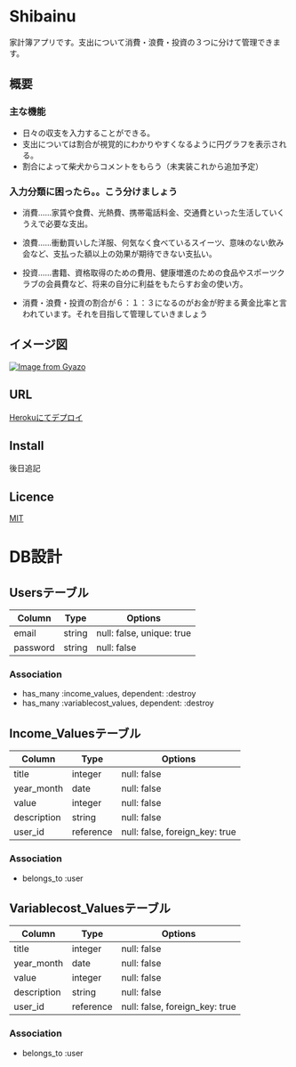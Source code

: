 Shibainu
====
家計簿アプリです。支出について消費・浪費・投資の３つに分けて管理できます。



## 概要
### 主な機能

- 日々の収支を入力することができる。
- 支出については割合が視覚的にわかりやすくなるように円グラフを表示される。
- 割合によって柴犬からコメントをもらう（未実装これから追加予定）


### 入力分類に困ったら。。こう分けましょう
- 消費……家賃や食費、光熱費、携帯電話料金、交通費といった生活していくうえで必要な支出。
- 浪費……衝動買いした洋服、何気なく食べているスイーツ、意味のない飲み会など、支払った額以上の効果が期待できない支払い。
- 投資……書籍、資格取得のための費用、健康増進のための食品やスポーツクラブの会員費など、将来の自分に利益をもたらすお金の使い方。

- 消費・浪費・投資の割合が６：１：３になるのがお金が貯まる黄金比率と言われています。それを目指して管理していきましょう



## イメージ図
[![Image from Gyazo](https://i.gyazo.com/8ed1bc5ac83193967b123db4df66f8d8.png)](https://gyazo.com/8ed1bc5ac83193967b123db4df66f8d8)

## URL
[Herokuにてデプロイ](https://shibainusyoroto.herokuapp.com/)


## Install
後日追記

## Licence

[MIT](https://github.com/tcnksm/tool/blob/master/LICENCE)



# DB設計

## Usersテーブル

|Column|Type|Options|
|------|----|-------|
|email|string|null: false, unique: true|
|password|string|null: false|

### Association
- has_many :income_values, dependent: :destroy
- has_many :variablecost_values, dependent: :destroy

## Income_Valuesテーブル

|Column|Type|Options|
|------|----|-------|
|title|integer|null: false|
|year_month|date|null: false|
|value|integer|null: false|
|description|string|null: false|
|user_id|reference|null: false, foreign_key: true|


### Association
- belongs_to :user

## Variablecost_Valuesテーブル

|Column|Type|Options|
|------|----|-------|
|title|integer|null: false|
|year_month|date|null: false|
|value|integer|null: false|
|description|string|null: false|
|user_id|reference|null: false, foreign_key: true|


### Association
- belongs_to :user
